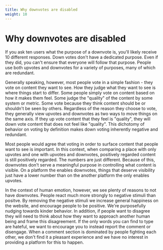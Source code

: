 ```yaml
---
title: Why downvotes are disabled
weight: 10
---
```

# Why downvotes are disabled

If you ask ten users what the purpose of a downvote is, you'll likely receive 10 different responses. Down votes don't have a dedicated purpose. Even if they did, you can't ensure that everyone will follow that purpose. People use both upvotes and downvotes for a variety of purposes, many of which are redundant.

Generally speaking, however, most people vote in a simple fashion - they vote on content they want to see. How they judge what they want to see is where things start to differ. Some people simply vote on content based on how it makes them feel. Some judge the "quality" of the content by some system or metric. Some vote because they think content should be or shouldn't be seen by others. Regardless of the reason they choose to vote, they generally view upvotes and downvotes as two ways to move things on the same axis. If they up vote content that they feel is "quality", they will down vote content that does not feel like "quality". This dichotomy of behavior on voting by definition makes down voting inherently negative and redundant.

Most people would agree that voting in order to surface content that people want to see is important. In this context, when comparing a place with only upvotes and one with upvotes and downvotes, positively regarded content is still positively regarded. The numbers are just different. Because of this, downvotes don't serve a meaningful purpose in controlling what content is visible. On a platform the enables downvotes, things that deserve visibility just have a lower number than on the another platform the only enables upvotes.

In the context of human emotion, however, we see plenty of reasons to not have downvotes. People react much more strongly to negative stimuli than positve. By removing the negative stimuli we increase general happiness on the website, and encourage people to be positive. We're purposefully nudging towards kinder behavior. In addition, if people want to disagree they will need to think about how they want to approach another human being and frame this disagreement. If the only words you can find to type are hateful, we want to encourage you to instead report the comment or disengage. When a comment section is dominated by people fighting each other, we don't find it a pleasant experience and we have no interest in providing a platform for this to happen.
